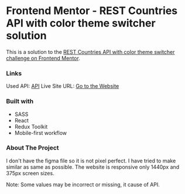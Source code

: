 # Frontend Mentor - REST Countries API with color theme switcher solution

This is a solution to the [REST Countries API with color theme switcher challenge on Frontend Mentor](https://www.frontendmentor.io/challenges/rest-countries-api-with-color-theme-switcher-5cacc469fec04111f7b848ca).

### Links

Used API: [API](https://restcountries.com)
Live Site URL: [Go to the Website](https://your-live-site-url.com)

### Built with

- SASS
- React
- Redux Toolkit
- Mobile-first workflow

### About The Project

I don't have the figma file so it is not pixel perfect. I have tried to make similar as same as possible. The website is responsive only 1440px and 375px screen sizes.

Note: Some values may be incorrect or missing, it cause of API.
